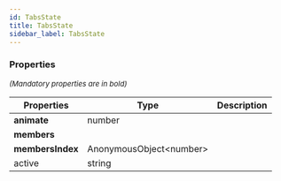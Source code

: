 ```yaml
---
id: TabsState
title: TabsState
sidebar_label: TabsState
---
```




### Properties

<font size="2"><i>(Mandatory properties are in bold)</i></font>

| Properties | Type | Description |
| --------- | ---- | ----------- |
| **animate** | number |  |
| **members** |  |  |
| **membersIndex** | AnonymousObject<number\> |  |
| active | string |  |
